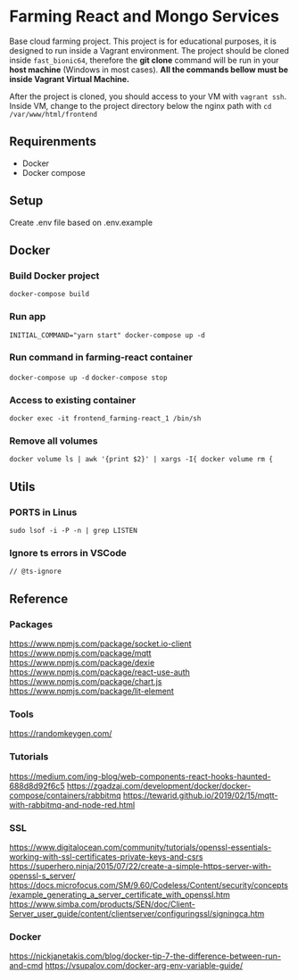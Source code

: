 # Farming React and Mongo Services

Base cloud farming project. This project is for educational purposes, it is designed to run inside a Vagrant environment. The project should be cloned inside `fast_bionic64`, therefore the **git clone** command will be run in your **host machine** (Windows in most cases). **All the commands bellow must be inside Vagrant Virtual Machine.**

After the project is cloned, you should access to your VM with `vagrant ssh`. Inside VM, change to the project directory below the nginx path with `cd /var/www/html/frontend`

## Requirenments

* Docker
* Docker compose

## Setup

Create .env file based on .env.example

## Docker

### Build Docker project
`docker-compose build`

### Run app
`INITIAL_COMMAND="yarn start" docker-compose up -d`

### Run command in farming-react container
`docker-compose up -d`
`docker-compose stop`

### Access to existing container
`docker exec -it frontend_farming-react_1 /bin/sh`

### Remove all volumes
`docker volume ls | awk '{print $2}' | xargs -I{ docker volume rm {`

## Utils

### PORTS in Linus
`sudo lsof -i -P -n | grep LISTEN`

### Ignore ts errors in VSCode

`// @ts-ignore`


## Reference

### Packages
https://www.npmjs.com/package/socket.io-client
https://www.npmjs.com/package/mqtt
https://www.npmjs.com/package/dexie
https://www.npmjs.com/package/react-use-auth
https://www.npmjs.com/package/chart.js
https://www.npmjs.com/package/lit-element

### Tools
https://randomkeygen.com/

### Tutorials
https://medium.com/ing-blog/web-components-react-hooks-haunted-688d8d92f6c5
https://zgadzaj.com/development/docker/docker-compose/containers/rabbitmq
https://tewarid.github.io/2019/02/15/mqtt-with-rabbitmq-and-node-red.html

### SSL
https://www.digitalocean.com/community/tutorials/openssl-essentials-working-with-ssl-certificates-private-keys-and-csrs
https://superhero.ninja/2015/07/22/create-a-simple-https-server-with-openssl-s_server/
https://docs.microfocus.com/SM/9.60/Codeless/Content/security/concepts/example_generating_a_server_certificate_with_openssl.htm
https://www.simba.com/products/SEN/doc/Client-Server_user_guide/content/clientserver/configuringssl/signingca.htm

### Docker
https://nickjanetakis.com/blog/docker-tip-7-the-difference-between-run-and-cmd
https://vsupalov.com/docker-arg-env-variable-guide/